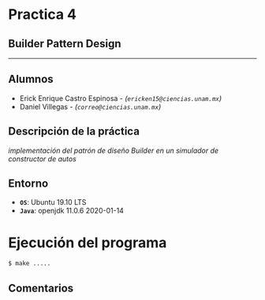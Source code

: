 # Practica 4

## Builder Pattern Design
----


## Alumnos

* Erick Enrique Castro Espinosa - *(`ericken15@ciencias.unam.mx`)*
* Daniel Villegas  - *(`correo@ciencias.unam.mx`)*


## Descripción de la práctica

_implementación del patrón de diseño Builder en un simulador de constructor de autos_

## Entorno

* **`OS`**: Ubuntu 19.10 LTS
* **`Java`**: openjdk 11.0.6 2020-01-14



# Ejecución del programa

```bash
$ make .....

```


## Comentarios


